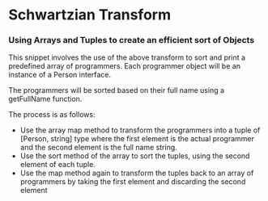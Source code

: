 # Schwartzian Transform

### Using Arrays and Tuples to create an efficient sort of Objects

This snippet involves the use of the above transform to sort and print a predefined array of programmers. Each programmer object will be an instance of a Person interface.

The programmers will be sorted based on their full name using a getFullName function.

The process is as follows:

* Use the array map method to transform the programmers into a tuple of [Person, string] type where the first element is the actual programmer and the second element is the full name string.
* Use the sort method of the array to sort the tuples, using the second element of each tuple.
* Use the map method again to transform the tuples back to an array of programmers by taking the first element and discarding the second element
